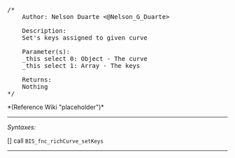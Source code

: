<pre>/*
	Author: Nelson Duarte <@Nelson_G_Duarte>

	Description:
	Set's keys assigned to given curve

	Parameter(s):
	_this select 0: Object - The curve
	_this select 1: Array - The keys

	Returns:
	Nothing
*/</pre>*(Reference Wiki "placeholder")*<!-- Remove this after fill-in -->


---
*Syntaxes:*

[] call `BIS_fnc_richCurve_setKeys`

---
